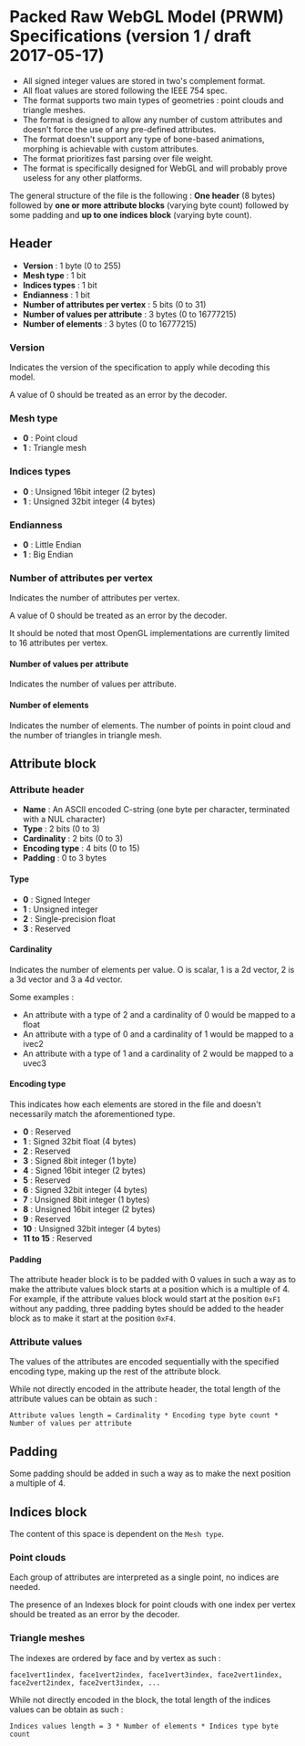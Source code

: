 # Packed Raw WebGL Model (PRWM) Specifications (version 1 / draft 2017-05-17)

 * All signed integer values are stored in two's complement format.
 * All float values are stored following the IEEE 754 spec.
 * The format supports two main types of geometries : point clouds and triangle meshes.
 * The format is designed to allow any number of custom attributes and doesn't force the use of any pre-defined attributes.
 * The format doesn't support any type of bone-based animations, morphing is achievable with custom attributes.
 * The format prioritizes fast parsing over file weight.
 * The format is specifically designed for WebGL and will probably prove useless for any other platforms.

The general structure of the file is the following : **One header** (8 bytes) followed by **one or more attribute blocks** (varying byte count) followed by some padding and **up to one indices block** (varying byte count).

## Header

 * **Version** : 1 byte (0 to 255)
 * **Mesh type** : 1 bit
 * **Indices types** : 1 bit
 * **Endianness** : 1 bit
 * **Number of attributes per vertex** : 5 bits (0 to 31)
 * **Number of values per attribute** : 3 bytes (0 to 16777215)
 * **Number of elements** : 3 bytes (0 to 16777215)

### Version

Indicates the version of the specification to apply while decoding this model.

A value of 0 should be treated as an error by the decoder.

### Mesh type

 * **0** : Point cloud
 * **1** : Triangle mesh

### Indices types

 * **0** : Unsigned 16bit integer (2 bytes)
 * **1** : Unsigned 32bit integer (4 bytes)

### Endianness

 * **0** : Little Endian
 * **1** : Big Endian

### Number of attributes per vertex

Indicates the number of attributes per vertex.

A value of 0 should be treated as an error by the decoder.

It should be noted that most OpenGL implementations are currently limited to 16 attributes per vertex.

#### Number of values per attribute

Indicates the number of values per attribute.

#### Number of elements

Indicates the number of elements. The number of points in point cloud and the number of triangles in triangle mesh.




## Attribute block

### Attribute header

 * **Name** : An ASCII encoded C-string (one byte per character, terminated with a NUL character)
 * **Type** : 2 bits (0 to 3)
 * **Cardinality** : 2 bits (0 to 3)
 * **Encoding type** : 4 bits (0 to 15)
 * **Padding** : 0 to 3 bytes

#### Type

 * **0** : Signed Integer
 * **1** : Unsigned integer
 * **2** : Single-precision float
 * **3** : Reserved

#### Cardinality

Indicates the number of elements per value. O is scalar, 1 is a 2d vector, 2 is a 3d vector and 3 a 4d vector.

Some examples  :

 * An attribute with a type of 2 and a cardinality of 0 would be mapped to a float
 * An attribute with a type of 0 and a cardinality of 1 would be mapped to a ivec2
 * An attribute with a type of 1 and a cardinality of 2 would be mapped to a uvec3

#### Encoding type

This indicates how each elements are stored in the file and doesn't necessarily match the aforementioned type.

 * **0** : Reserved
 * **1** : Signed 32bit float (4 bytes)
 * **2** : Reserved
 * **3** : Signed 8bit integer (1 byte)
 * **4** : Signed 16bit integer (2 bytes)
 * **5** : Reserved
 * **6** : Signed 32bit integer (4 bytes)
 * **7** : Unsigned 8bit integer (1 bytes)
 * **8** : Unsigned 16bit integer (2 bytes)
 * **9** : Reserved
 * **10** : Unsigned 32bit integer (4 bytes)
 * **11 to 15** : Reserved

#### Padding

The attribute header block is to be padded with 0 values in such a way as to make the attribute values block starts at
a position which is a multiple of 4. For example, if the attribute values block would start at the position `0xF1`
without any padding, three padding bytes should be added to the header block as to make it start at the position `0xF4`.

### Attribute values

The values of the attributes are encoded sequentially with the specified encoding type, making up the rest of the attribute block.

While not directly encoded in the attribute header, the total length of the attribute values can be obtain as such :

`Attribute values length = Cardinality * Encoding type byte count * Number of values per attribute`




## Padding

Some padding should be added in such a way as to make the next position a multiple of 4.




## Indices block

The content of this space is dependent on the `Mesh type`.

### Point clouds

Each group of attributes are interpreted as a single point, no indices are needed.

The presence of an Indexes block for point clouds with one index per vertex should be treated as an error by the decoder.

### Triangle meshes

The indexes are ordered by face and by vertex as such :

```
face1vert1index, face1vert2index, face1vert3index, face2vert1index, face2vert2index, face2vert3index, ...
```

While not directly encoded in the block, the total length of the indices values can be obtain as such :

`Indices values length = 3 * Number of elements * Indices type byte count`

